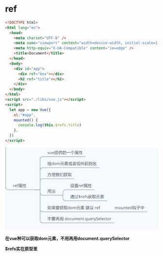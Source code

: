 # ref

```html
<!DOCTYPE html>
<html lang="en">
  <head>
    <meta charset="UTF-8" />
    <meta name="viewport" content="width=device-width, initial-scale=1.0" />
    <meta http-equiv="X-UA-Compatible" content="ie=edge" />
    <title>Document</title>
  </head>
  <body>
    <div id="app">
      <div ref="box"></div>
      <h2 ref="title"></h2>
    </div>
  </body>
</html>
<script src="./libs/vue.js"></script>
<script>
  let app = new Vue({
    el:"#app",
    mounted() {
      console.log(this.$refs.title)
    },
  })
</script>
```

![1554186862370](ref.assets/1554186862370.png)

**在vue种可以获取dom元素，不用再用document.querySelector**

**$refs实在原型里**